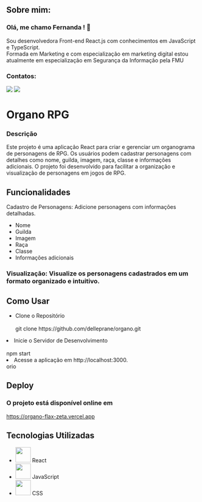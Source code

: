 ## Sobre mim: 
### Olá, me chamo Fernanda ! 👋 
 Sou desenvolvedora Front-end React.js com conhecimentos em JavaScript e TypeScript. </br>
 Formada em Marketing e com especialização em marketing digital estou atualmente em especialização em Segurança da Informação pela FMU
### Contatos:

<div>
<a href = "mailto:fernandadelleprane@gmail.com"><img loading="lazy" src="https://img.shields.io/badge/Gmail-D14836?style=for-the-badge&logo=gmail&logoColor=white" target="_blank" ></a>
<a href="https://www.linkedin.com/in/fernanda-delleprane" target="_blank"><img loading="lazy" src="https://img.shields.io/badge/-LinkedIn-%230077B5?style=for-the-badge&logo=linkedin&logoColor=white" target="_blank"></a>   
</div>

# Organo RPG
### Descrição
Este projeto é uma aplicação React para criar e gerenciar um organograma de personagens de RPG. Os usuários podem cadastrar personagens com detalhes como nome, guilda, imagem, raça, classe e informações adicionais. O projeto foi desenvolvido para facilitar a organização e visualização de personagens em jogos de RPG.

## Funcionalidades
Cadastro de Personagens: Adicione personagens com informações detalhadas.
<ul>
<li>Nome</li>  
<li>Guilda</li>  
<li>Imagem</li>  
<li>Raça</li>  
<li>Classe</li>  
<li>Informações adicionais</li>  
</ul>

### Visualização: Visualize os personagens cadastrados em um formato organizado e intuitivo.
## Como Usar
<ul>
  <li>Clone o Repositório </li></br> git clone https://github.com/delleprane/organo.git</li></ul>
  
<li>Inicie o Servidor de Desenvolvimento </li></br>npm start</li>

<li>Acesse a aplicação em http://localhost:3000.</li>
</ul>
orio

## Deploy
### O projeto está disponível online em </br>
https://organo-flax-zeta.vercel.app


## Tecnologias Utilizadas
<ul>
 <li><img loading="lazy" src="https://cdn.jsdelivr.net/gh/devicons/devicon@latest/icons/react/react-original.svg" width="40" height="40"/> React</li> 
  <li><img loading="lazy" src="https://cdn.jsdelivr.net/gh/devicons/devicon@latest/icons/javascript/javascript-original.svg"  width="40" height="40" />
 JavaScript</li>
<li><img  loading="lazy" src="https://cdn.jsdelivr.net/gh/devicons/devicon@latest/icons/css3/css3-original.svg"   width="40" height="40" />
 CSS</li>
</ul>

